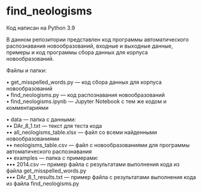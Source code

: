# find_neologisms
Код написан на Python 3.9 

В данном репозитории представлен код программы автоматического распознавания новообразований, входные и выходные данные, примеры и код программы сбора данных для корпуса новообразований.

Файлы и папки:  

• get_misspelled_words.py — код сбора данных для корпуса новообразований  
• find_neologisms.py — код распознавания новообразований  
• find_neologisms.ipynb — Jupyter Notebook с тем же кодом и комментариями  

• data — папка с данными:  
  •• DAr_8_1.txt — текст для теста кода  
  •• all_neologisms_table.xlsx — файл со всеми найденными новообразованиями  
  •• neologisms_table.csv — файл с новообразованиями для программы автоматического распознавания  
  •• examples — папка с примерами:  
    ••• 2014.csv — пример файла с результатами выполнения кода из файла get_misspelled_words.py  
    ••• DAr_8_1_results.txt — пример файла с результатами выполнения кода из файла find_neologisms.py  
